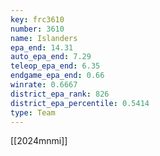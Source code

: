 ```yaml
---
key: frc3610
number: 3610
name: Islanders
epa_end: 14.31
auto_epa_end: 7.29
teleop_epa_end: 6.35
endgame_epa_end: 0.66
winrate: 0.6667
district_epa_rank: 826
district_epa_percentile: 0.5414
type: Team
---
```

[[2024mnmi]]
